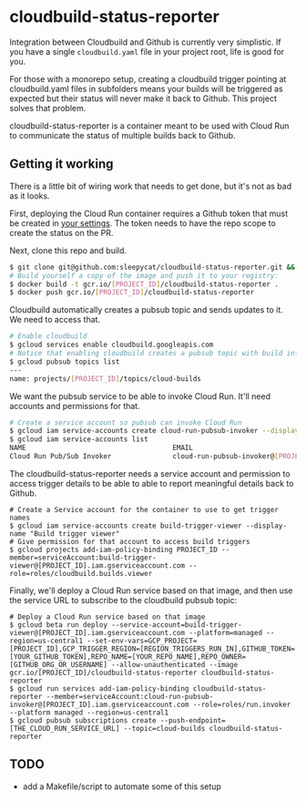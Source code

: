 # cloudbuild-status-reporter

Integration between Cloudbuild and Github is currently very simplistic.  If you
have a single `cloudbuild.yaml` file in your project root, life is good for
you.

For those with a monorepo setup, creating a cloudbuild trigger pointing at
cloudbuild.yaml files in subfolders means your builds will be triggered as
expected but their status will never make it back to Github. This project
solves that problem.

cloudbuild-status-reporter is a container meant to be used with Cloud Run to
communicate the status of multiple builds back to Github.

## Getting it working

There is a little bit of wiring work that needs to get done, but it's not as bad as it looks.

First, deploying the Cloud Run container requires a Github token that must be created in [your
settings](https://github.com/settings/tokens). The token needs to have the
repo scope to create the status on the PR.

Next, clone this repo and build.

```sh
$ git clone git@github.com:sleepycat/cloudbuild-status-reporter.git && cd cloudbuild-status-reporter
# Build yourself a copy of the image and push it to your registry:
$ docker build -t gcr.io/[PROJECT_ID]/cloudbuild-status-reporter .
$ docker push gcr.io/[PROJECT_ID]/cloudbuild-status-reporter
```

Cloudbuild automatically creates a pubsub topic and sends updates to it. We need to access that.

```sh
# Enable cloudbuild
$ gcloud services enable cloudbuild.googleapis.com
# Notice that enabling cloudbuild creates a pubsub topic with build info
$ gcloud pubsub topics list
---
name: projects/[PROJECT_ID]/topics/cloud-builds
```
We want the pubsub service to be able to invoke Cloud Run. It'll need accounts and permissions for that.

```sh
# Create a service account so pubsub can invoke Cloud Run
$ gcloud iam service-accounts create cloud-run-pubsub-invoker --display-name "Cloud Run Pub/Sub Invoker"
$ gcloud iam service-accounts list
NAME                                    EMAIL                                                                      DISABLED
Cloud Run Pub/Sub Invoker               cloud-run-pubsub-invoker@[PROJECT_ID].iam.gserviceaccount.com              False
```

The cloudbuild-status-reporter needs a service account and permission to access trigger details to be able to able to report meaningful details back to Github.

```
# Create a Service account for the container to use to get trigger names
$ gcloud iam service-accounts create build-trigger-viewer --display-name "Build trigger viewer"
# Give permission for that account to access build triggers
$ gcloud projects add-iam-policy-binding PROJECT_ID --member=serviceAccount:build-trigger-viewer@[PROJECT_ID].iam.gserviceaccount.com --role=roles/cloudbuild.builds.viewer
```

Finally, we'll deploy a Cloud Run service based on that image, and then use the service URL to subscribe to the cloudbuild pubsub topic:

```
# Deploy a Cloud Run service based on that image
$ gcloud beta run deploy --service-account=build-trigger-viewer@[PROJECT_ID].iam.gserviceaccount.com --platform=managed --region=us-central1 --set-env-vars=GCP_PROJECT=[PROJECT_ID],GCP_TRIGGER_REGION=[REGION_TRIGGERS_RUN_IN],GITHUB_TOKEN=[YOUR_GITHUB_TOKEN],REPO_NAME=[YOUR_REPO_NAME],REPO_OWNER=[GITHUB_ORG_OR_USERNAME] --allow-unauthenticated --image gcr.io/[PROJECT_ID]/cloudbuild-status-reporter cloudbuild-status-reporter
$ gcloud run services add-iam-policy-binding cloudbuild-status-reporter --member=serviceAccount:cloud-run-pubsub-invoker@[PROJECT_ID].iam.gserviceaccount.com --role=roles/run.invoker --platform managed --region=us-central1
$ gcloud pubsub subscriptions create --push-endpoint=[THE_CLOUD_RUN_SERVICE_URL] --topic=cloud-builds cloudbuild-status-reporter
```

## TODO

* add a Makefile/script to automate some of this setup
